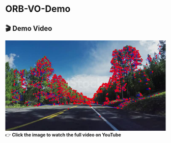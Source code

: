 # ORB-VO-Demo

## 🎬 Demo Video

[![Watch the demo](./screenshot.png)](https://youtu.be/LPUv11dxp4c)  
👉 **Click the image to watch the full video on YouTube**
